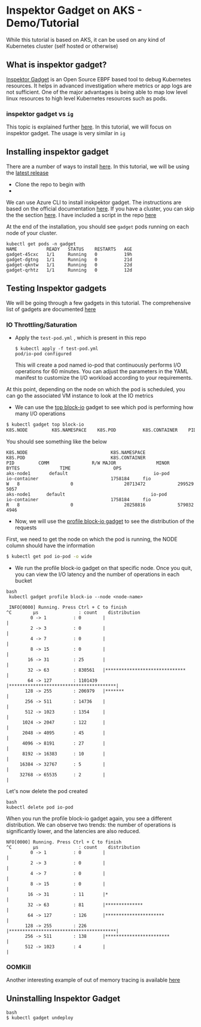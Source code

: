 # Inspektor Gadget on AKS - Demo/Tutorial
While this tutorial is based on AKS, it can be used on any kind of Kubernetes cluster (self hosted or otherwise)

## What is inspektor gadget?
[Inspektor Gadget](https://www.inspektor-gadget.io/) is an Open Source EBPF based tool to debug Kubernetes resources. It helps in advanced investigation where metrics or app logs are not sufficient.  One of the major advantages is being able to map low level linux resources to high level Kubernetes resources such as pods. 

### inspektor gadget vs `ig`
This topic is explained further [here](https://www.inspektor-gadget.io/docs/v0.27.0/ig/). In this tutorial, we will focus on inspektor gadget. The usage is very similar in `ig`

## Installing inspektor gadget

There are a number of ways to install [here](https://www.inspektor-gadget.io/docs/v0.27.0/getting-started/install-kubernetes/). In this tutorial, we will be using the [latest release](https://www.inspektor-gadget.io/docs/v0.27.0/getting-started/install-kubernetes/#install-a-specific-release)

- Clone the repo to begin with 
- 
We can use Azure CLI to install inskpektor gadget. The instructions are based on the official documentation [here](https://learn.microsoft.com/en-us/azure/linux-workloads/deployigonaks/readme). If you have a cluster, you can skip the the section [here](https://learn.microsoft.com/en-us/azure/linux-workloads/deployigonaks/readme#install-inspektor-gadget). I have included a script in the repo [here](./deployIG.sh)


At the end of the installation, you should see `gadget` pods running on each node of your cluster.



```
kubectl get pods -n gadget
NAME           READY   STATUS    RESTARTS   AGE
gadget-45cxc   1/1     Running   0          19h
gadget-dgtng   1/1     Running   0          21d
gadget-qkntw   1/1     Running   0          22d
gadget-qrhtz   1/1     Running   0          12d
```


##  Testing Inspektor gadgets
We will be going through a few gadgets in this tutorial. The comprehensive list of gadgets are documented [here](https://www.inspektor-gadget.io/docs/latest/builtin-gadgets/)

###  IO Throttling/Saturation

- Apply the `test-pod.yml` , which is present in this repo
  ```
  $ kubectl apply -f test-pod.yml
  pod/io-pod configured
  ```
  This will create a pod named io-pod that continuously performs I/O operations for 60 minutes. You can adjust the parameters in the YAML manifest to customize the I/O workload according to your requirements.

At this point, depending on the node on which the pod is scheduled, you can go the associated VM instance to look at the IO metrics 
- We can use the [top block-io](https://www.inspektor-gadget.io/docs/v0.27.0/builtin-gadgets/top/block-io/) gadget to see which pod is performing how many I/O operations


```bash
$ kubectl gadget top block-io
K8S.NODE         K8S.NAMESPACE    K8S.POD          K8S.CONTAINER    PID     COMM             R/W MAJOR  MINOR  BYTES   TIME(µs) IOs
```

You should see something like the below
```
K8S.NODE                               K8S.NAMESPACE                          K8S.POD                                K8S.CONTAINER                          PID         COMM                R/W MAJOR               MINOR               BYTES               TIME                OPS       
aks-node1       default                                io-pod                                 io-container                           1758184     fio                 W   8                   0                   20713472            299529              5057      
aks-node1      default                                io-pod                                 io-container                           1758184     fio                 R   8                   0                   20258816            579032              4946    
```


- Now, we will use the [profile block-io gadget](https://www.inspektor-gadget.io/docs/v0.28.0/builtin-gadgets/profile/block-io/) to see the distribution of the requests

First, we need to get the node on which the pod is running, the NODE column should have the information

```bash
$ kubectl get pod io-pod -o wide 
```

- We run the profile block-io gadget on that specific node. Once you quit, you can view the I/O latency and the number of operations in each bucket

```
bash
 kubectl gadget profile block-io --node <node-name>

 INFO[0000] Running. Press Ctrl + C to finish
^C        µs               : count    distribution
         0 -> 1          : 0        |                                        |
         2 -> 3          : 0        |                                        |
         4 -> 7          : 0        |                                        |
         8 -> 15         : 0        |                                        |
        16 -> 31         : 25       |                                        |
        32 -> 63         : 830561   |******************************          |
        64 -> 127        : 1101439  |****************************************|
       128 -> 255        : 206979   |*******                                 |
       256 -> 511        : 14736    |                                        |
       512 -> 1023       : 1354     |                                        |
      1024 -> 2047       : 122      |                                        |
      2048 -> 4095       : 45       |                                        |
      4096 -> 8191       : 27       |                                        |
      8192 -> 16383      : 10       |                                        |
     16384 -> 32767      : 5        |                                        |
     32768 -> 65535      : 2        |                                        |

 ```

Let's now delete the pod created 

```
bash
kubectl delete pod io-pod
```

When you run the profile block-io gadget again, you see a different distribution. We can observe two trends: the number of operations is significantly lower, and the latencies are also reduced.
```
NFO[0000] Running. Press Ctrl + C to finish
^C        µs               : count    distribution
         0 -> 1          : 0        |                                        |
         2 -> 3          : 0        |                                        |
         4 -> 7          : 0        |                                        |
         8 -> 15         : 0        |                                        |
        16 -> 31         : 11       |*                                       |
        32 -> 63         : 81       |**************                          |
        64 -> 127        : 126      |**********************                  |
       128 -> 255        : 226      |****************************************|
       256 -> 511        : 138      |************************                |
       512 -> 1023       : 4        |                                        |
```       



### OOMKill
Another interesting example of out of memory tracing is available [here](https://www.inspektor-gadget.io/docs/v0.28.0/builtin-gadgets/trace/oomkill/) 


## Uninstalling Inspektor Gadget

```
bash
$ kubectl gadget undeploy
```
